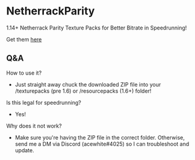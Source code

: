 # NetherrackParity
1.14+ Netherrack Parity Texture Packs for Better Bitrate in Speedrunning!

Get them [here](https://github.com/acewhite1010/NetherrackParity/releases/latest)

## Q&A
How to use it?
- Just straight away chuck the downloaded ZIP file into your /texturepacks (pre 1.6) or /resourcepacks (1.6+) folder!

Is this legal for speedrunning?
- Yes!

Why does it not work?
- Make sure you're having the ZIP file in the correct folder. Otherwise, send me a DM via Discord (acewhite#4025) so I can troubleshoot and update.

